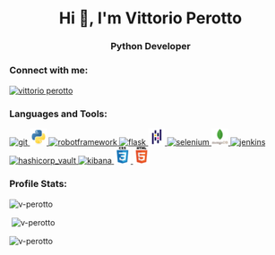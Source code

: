 <h1 align="center">Hi 👋, I'm Vittorio Perotto</h1>
<h3 align="center">Python Developer</h3>
<h3 align="left">Connect with me:</h3>
<p align="left">
        <a href="https://linkedin.com/in/vittorioperotto" target="blank">
                <img align="center" src="https://raw.githubusercontent.com/rahuldkjain/github-profile-readme-generator/master/src/images/icons/Social/linked-in-alt.svg" alt="vittorio perotto" height="30" width="40" />
        </a>
</p>
<h3 align="left">Languages and Tools:</h3>
<div>
<p align="left"> 
        <a href="https://git-scm.com/" target="_blank" rel="noreferrer"> 
                <img src="https://www.vectorlogo.zone/logos/git-scm/git-scm-icon.svg" alt="git" width="30" height="30"/> 
        </a> 
        <a href="https://www.python.org" target="_blank" rel="noreferrer"> 
                <img src="https://raw.githubusercontent.com/devicons/devicon/master/icons/python/python-original.svg" alt="python" width="30" height="30"/> 
        </a> 
        <a href="https://robotframework.org/" target="_blank" rel="noreferrer"> 
                <img src="https://upload.vectorlogo.zone/logos/robotframework/images/9ea09aa9-e7c0-46f6-94d3-07e7032f869c.svg" alt="robotframework" width="30" height="30"/> 
        </a> 
        <a href="https://flask.palletsprojects.com/en/2.3.x/" target="_blank" rel="noreferrer"> 
                <img src="https://www.vectorlogo.zone/logos/pocoo_flask/pocoo_flask-icon.svg" alt="flask" width="30" height="30"/> 
        </a> 
        <a href="https://pandas.pydata.org/" target="_blank" rel="noreferrer"> 
                <img src="https://raw.githubusercontent.com/devicons/devicon/2ae2a900d2f041da66e950e4d48052658d850630/icons/pandas/pandas-original.svg" alt="pandas" width="30" height="30"/> 
        </a> 
        <a href="https://www.selenium.dev" target="_blank" rel="noreferrer"> 
                <img src="https://raw.githubusercontent.com/detain/svg-logos/780f25886640cef088af994181646db2f6b1a3f8/svg/selenium-logo.svg" alt="selenium" width="30" height="30"/> 
        </a> 
        <a href="https://www.mongodb.com/" target="_blank" rel="noreferrer"> 
                <img src="https://raw.githubusercontent.com/devicons/devicon/master/icons/mongodb/mongodb-original-wordmark.svg" alt="mongodb" width="30" height="30"/> 
        </a> 
        <a href="https://www.jenkins.io" target="_blank" rel="noreferrer"> 
                <img src="https://www.vectorlogo.zone/logos/jenkins/jenkins-icon.svg" alt="jenkins" width="30" height="30"/> 
        </a> 
        <a href="https://www.vaultproject.io/" target="_blank" rel="noreferrer"> 
                <img src="https://www.vectorlogo.zone/logos/vaultproject/vaultproject-icon.svg" alt="hashicorp_vault" width="30" height="30"/> 
        </a> 
        <a href="https://www.elastic.co/kibana" target="_blank" rel="noreferrer"> 
                <img src="https://www.vectorlogo.zone/logos/elasticco_kibana/elasticco_kibana-icon.svg" alt="kibana" width="30" height="30"/> 
        </a> 
        <a href="https://www.w3schools.com/css/" target="_blank" rel="noreferrer"> 
                <img src="https://raw.githubusercontent.com/devicons/devicon/master/icons/css3/css3-original-wordmark.svg" alt="css3" width="30" height="30"/> 
        </a> 
        <a href="https://www.w3.org/html/" target="_blank" rel="noreferrer"> 
                <img src="https://raw.githubusercontent.com/devicons/devicon/master/icons/html5/html5-original-wordmark.svg" alt="html5" width="30" height="30"/> 
        </a> 
        
        
</p>
</div>
<h3 align="left">Profile Stats:</h3>
<div>
        <p>
                <img align="center" src="https://github-readme-stats.vercel.app/api/top-langs?username=v-perotto&show_icons=true&locale=en&layout=compact&theme=dark" alt="v-perotto" />
        </p>
        <p>
                &nbsp;<img align="center" src="https://github-readme-stats.vercel.app/api?username=v-perotto&show_icons=true&locale=en&theme=dark" alt="v-perotto" />
        </p>
        <p>
                <img align="center" src="https://github-readme-streak-stats.herokuapp.com/?user=v-perotto&theme=dark" alt="v-perotto" />
        </p>
</div>
